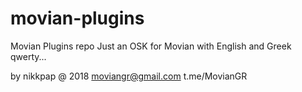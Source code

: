 # movian-plugins
Movian Plugins repo
Just an OSK for Movian with English and Greek qwerty...


by nikkpap @ 2018
moviangr@gmail.com
t.me/MovianGR
